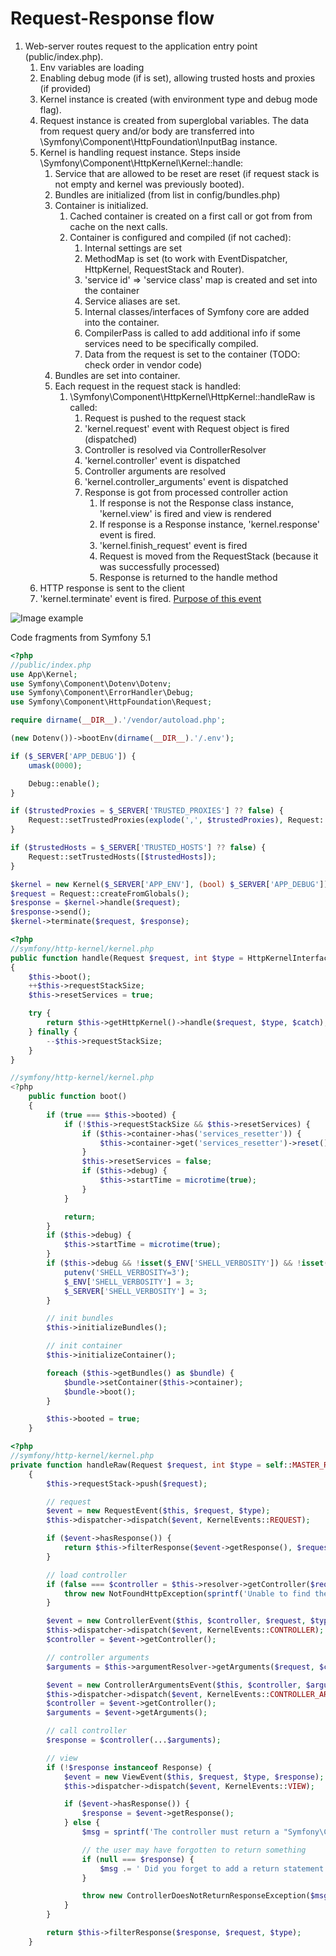 # Request-Response flow

1. Web-server routes request to the application entry point (public/index.php).
    1. Env variables are loading
    2. Enabling debug mode (if is set), allowing trusted hosts and proxies (if provided)
    3. Kernel instance is created (with environment type and debug mode flag).
    4. Request instance is created from superglobal variables.
    The data from request query and/or body are transferred into \Symfony\Component\HttpFoundation\InputBag instance.
    5. Kernel is handling request instance. Steps inside \Symfony\Component\HttpKernel\Kernel::handle:
        1. Service that are allowed to be reset are reset (if request stack is not empty and kernel was previously booted).
        2. Bundles are initialized (from list in config/bundles.php)
        3. Container is initialized.
            1. Cached container is created on a first call or got from from cache on the next calls.
            2. Container is configured and compiled (if not cached):
                1. Internal settings are set
                2. MethodMap is set (to work with EventDispatcher, HttpKernel, RequestStack and Router).
                3. 'service id' => 'service class' map is created and set into the container
                4. Service aliases are set.
                5. Internal classes/interfaces of Symfony core are added into the container.
                6. CompilerPass is called to add additional info if some services need to be specifically compiled.
                7. Data from the request is set to the container (TODO: check order in vendor code)
        4. Bundles are set into container.
        5. Each request in the request stack is handled:
            1. \Symfony\Component\HttpKernel\HttpKernel::handleRaw is called:
                1. Request is pushed to the request stack
                2. 'kernel.request' event with Request object is fired (dispatched)
				3. Controller is resolved via ControllerResolver
				4. 'kernel.controller' event is dispatched
				5. Controller arguments are resolved
				6. 'kernel.controller_arguments' event is dispatched
				7. Response is got from processed controller action
				    1. If response is not the Response class instance, 'kernel.view' is fired and view is rendered
				    2. If response is a Response instance, 'kernel.response' event is fired.
				    3. 'kernel.finish_request' event is fired
				    4. Request is moved from the RequestStack (because it was successfully processed)
				    5. Response is returned to the handle method
	6. HTTP response is sent to the client
	7. 'kernel.terminate' event is fired. [Purpose of this event](https://symfony.com/doc/current/components/http_kernel.html#the-kernel-terminate-event)
				    
				     
				        
    
![Image example](Image-link.jpg)

Code fragments from Symfony 5.1 

```php
<?php
//public/index.php
use App\Kernel;
use Symfony\Component\Dotenv\Dotenv;
use Symfony\Component\ErrorHandler\Debug;
use Symfony\Component\HttpFoundation\Request;

require dirname(__DIR__).'/vendor/autoload.php';

(new Dotenv())->bootEnv(dirname(__DIR__).'/.env');

if ($_SERVER['APP_DEBUG']) {
    umask(0000);

    Debug::enable();
}

if ($trustedProxies = $_SERVER['TRUSTED_PROXIES'] ?? false) {
    Request::setTrustedProxies(explode(',', $trustedProxies), Request::HEADER_X_FORWARDED_ALL ^ Request::HEADER_X_FORWARDED_HOST);
}

if ($trustedHosts = $_SERVER['TRUSTED_HOSTS'] ?? false) {
    Request::setTrustedHosts([$trustedHosts]);
}

$kernel = new Kernel($_SERVER['APP_ENV'], (bool) $_SERVER['APP_DEBUG']);
$request = Request::createFromGlobals();
$response = $kernel->handle($request);
$response->send();
$kernel->terminate($request, $response);

```

```php
<?php
//symfony/http-kernel/kernel.php
public function handle(Request $request, int $type = HttpKernelInterface::MASTER_REQUEST, bool $catch = true)
{
	$this->boot();
	++$this->requestStackSize;
	$this->resetServices = true;

	try {
		return $this->getHttpKernel()->handle($request, $type, $catch);
	} finally {
		--$this->requestStackSize;
	}
}

```

```php
//symfony/http-kernel/kernel.php
<?php
    public function boot()
    {
        if (true === $this->booted) {
            if (!$this->requestStackSize && $this->resetServices) {
                if ($this->container->has('services_resetter')) {
                    $this->container->get('services_resetter')->reset();
                }
                $this->resetServices = false;
                if ($this->debug) {
                    $this->startTime = microtime(true);
                }
            }

            return;
        }
        if ($this->debug) {
            $this->startTime = microtime(true);
        }
        if ($this->debug && !isset($_ENV['SHELL_VERBOSITY']) && !isset($_SERVER['SHELL_VERBOSITY'])) {
            putenv('SHELL_VERBOSITY=3');
            $_ENV['SHELL_VERBOSITY'] = 3;
            $_SERVER['SHELL_VERBOSITY'] = 3;
        }

        // init bundles
        $this->initializeBundles();

        // init container
        $this->initializeContainer();

        foreach ($this->getBundles() as $bundle) {
            $bundle->setContainer($this->container);
            $bundle->boot();
        }

        $this->booted = true;
    }

```

```php
<?php
//symfony/http-kernel/kernel.php
private function handleRaw(Request $request, int $type = self::MASTER_REQUEST): Response
    {
        $this->requestStack->push($request);

        // request
        $event = new RequestEvent($this, $request, $type);
        $this->dispatcher->dispatch($event, KernelEvents::REQUEST);

        if ($event->hasResponse()) {
            return $this->filterResponse($event->getResponse(), $request, $type);
        }

        // load controller
        if (false === $controller = $this->resolver->getController($request)) {
            throw new NotFoundHttpException(sprintf('Unable to find the controller for path "%s". The route is wrongly configured.', $request->getPathInfo()));
        }

        $event = new ControllerEvent($this, $controller, $request, $type);
        $this->dispatcher->dispatch($event, KernelEvents::CONTROLLER);
        $controller = $event->getController();

        // controller arguments
        $arguments = $this->argumentResolver->getArguments($request, $controller);

        $event = new ControllerArgumentsEvent($this, $controller, $arguments, $request, $type);
        $this->dispatcher->dispatch($event, KernelEvents::CONTROLLER_ARGUMENTS);
        $controller = $event->getController();
        $arguments = $event->getArguments();

        // call controller
        $response = $controller(...$arguments);

        // view
        if (!$response instanceof Response) {
            $event = new ViewEvent($this, $request, $type, $response);
            $this->dispatcher->dispatch($event, KernelEvents::VIEW);

            if ($event->hasResponse()) {
                $response = $event->getResponse();
            } else {
                $msg = sprintf('The controller must return a "Symfony\Component\HttpFoundation\Response" object but it returned %s.', $this->varToString($response));

                // the user may have forgotten to return something
                if (null === $response) {
                    $msg .= ' Did you forget to add a return statement somewhere in your controller?';
                }

                throw new ControllerDoesNotReturnResponseException($msg, $controller, __FILE__, __LINE__ - 17);
            }
        }

        return $this->filterResponse($response, $request, $type);
    }
```